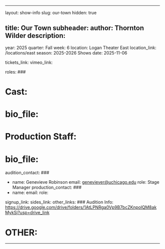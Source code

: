 ---

layout: show-info
slug: our-town
hidden: true


title: Our Town
subheader: 
author: Thornton Wilder
description: 
  - 


year: 2025
quarter: Fall
week: 6
location: Logan Theater East
location_link: /locations/east
season: 2025-2026 Shows
date: 2025-11-06


tickets_link: 
vimeo_link: 


roles: ###
#   Cast: ###
#     bio_file: 
#   Production Staff: ###
#     bio_file: 


audition_contact: ###
  - name: Genevieve Robinson
    email: geneviever@uchicago.edu
    role: Stage Manager
production_contact: ###
  - name: 
    email: 
    role: 


signup_link: 
sides_link: 
other_links: ###
  Audition Info: https://drive.google.com/drive/folders/1AtLPNRga0Vp9B7bcZKnpolQM8akMykSj?usp=drive_link
  # OTHER:
---
